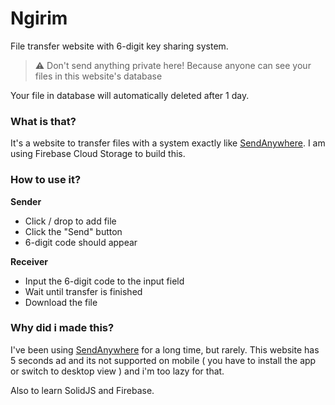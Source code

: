 # Ngirim
File transfer website with 6-digit key sharing system.

> :warning: Don't send anything private here! Because anyone can see your files in this website's database

Your file in database will automatically deleted after 1 day.

### What is that?
It's a website to transfer files with a system exactly like [SendAnywhere](https://send-anywhere.com/). I am using Firebase Cloud Storage to build this.

### How to use it?
**Sender**
- Click / drop to add file
- Click the "Send" button
- 6-digit code should appear

**Receiver**
- Input the 6-digit code to the input field
- Wait until transfer is finished
- Download the file

### Why did i made this?
I've been using [SendAnywhere](https://send-anywhere.com/) for a long time, but rarely. This website has 5 seconds ad and its not supported on mobile ( you have to install the app or switch to desktop view ) and i'm too lazy for that.

Also to learn SolidJS and Firebase.
